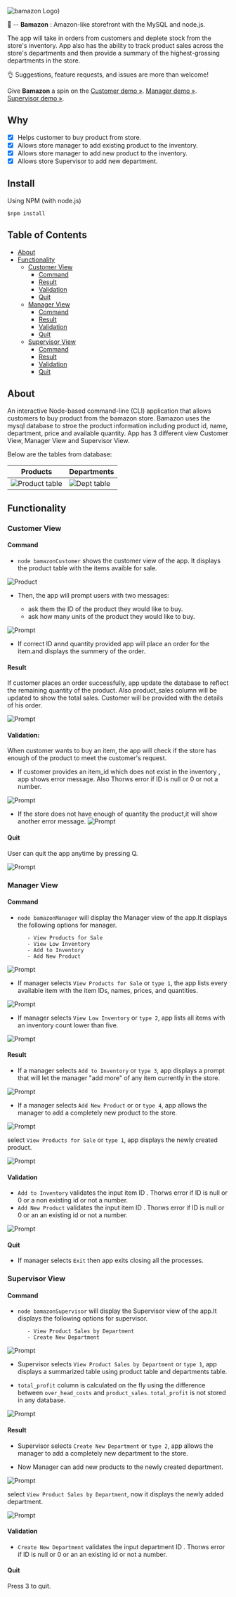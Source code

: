 ![bamazon Logo](https://github.com/Mallika1/bamazon/blob/master/Screenshots/bamazon.JPG))

:shopping_cart: -- **Bamazon** : Amazon-like storefront with the MySQL and node.js.

<Build Status Coverage Status First timers friendly>

The app will take in orders from customers and deplete stock from the store's inventory. App also has the ability to track product sales across the store's departments and then provide a summary of the highest-grossing departments in the store.

:ok_hand: Suggestions, feature requests, and issues are more than welcome!

Give **Bamazon** a spin on the 
[Customer demo »](https://drive.google.com/file/d/1Hh2IYZEOZbXwnyP4lMjFNzBGMIc74j1-/view?usp=sharing).
[Manager demo »](https://drive.google.com/file/d/1TQJsw83P0uu-Vp8DmeuO5a68_Nen-d0O/view?usp=sharing).
[Supervisor demo »](https://drive.google.com/file/d/1IM60_ezo0XtAiGCjaQLXJcft0wvMHJlB/view).

## Why

- [x] Helps customer to buy product from store.
- [x] Allows store manager to add existing product to the inventory.
- [x] Allows store manager to add new product to the inventory.
- [x] Allows store Supervisor to add new department.

## Install

Using NPM (with node.js)

 `$npm install`

## Table of Contents

* [About](#About)
* [Functionality](#Functionality)
   - [Customer View](#bamazonCustomer )
       - [Command](#Command)
       - [Result](#Result)
       - [Validation](#Validation)
       - [Quit](#Quit)
   - [Manager View](#bamazonManager)
       - [Command](#Command)
       - [Result](#Result)
       - [Validation](#Validation)
       - [Quit](#Quit) 
   - [Supervisor View](#bamazonSupervisor)
       - [Command](#Command)
       - [Result](#Result)
       - [Validation](#Validation)
       - [Quit](#Quit)


## About

An interactive Node-based command-line (CLI) application that allows customers to buy product from the bamazon store.
Bamazon uses the mysql database to stroe the product information including product id, name, department, price and available quantity. App has 3 different view Customer View, Manager View and Supervisor View.

Below are the tables from database: 

| Products | Departments | 
| --- | --- |
| ![Product table](https://github.com/Mallika1/bamazon/blob/master/Screenshots/productTable.jpg)| ![Dept table](https://github.com/Mallika1/bamazon/blob/master/Screenshots/departmentTable.JPG)|


## Functionality

### Customer View 

#### Command
* `node bamazonCustomer` shows the customer view of the app. It displays the product table with the items avaible for sale.

![Product](https://github.com/Mallika1/bamazon/blob/master/Screenshots/customerview/1.JPG)


* Then, the app will prompt users with two messages:

    - ask them the ID of the product they would like to buy.
    - ask how many units of the product they would like to buy.

![Prompt](https://github.com/Mallika1/bamazon/blob/master/Screenshots/customerview/2.JPG)

* If correct ID annd quantity provided app will place an order for the item.and displays the summery of the order.

#### Result
If customer places an order successfully, app update the database to reflect the remaining quantity of the product. Also product_sales column will be updated to show the total sales. Customer will be provided with the details of his order.

![Prompt](https://github.com/Mallika1/bamazon/blob/master/Screenshots/customerview/2_1.JPG)

#### Validation: 
When customer wants to buy an item, the app will check if the store has enough of the product to meet the customer's request.

* If customer provides an item_id which does not exist in the inventory , app shows error message. 
  Also Thorws error if ID is null or 0 or not a number.

![Prompt](https://github.com/Mallika1/bamazon/blob/master/Screenshots/customerview/3.JPG)

* If the store does not have enough of quantity the product,it will show another error message.
![Prompt](https://github.com/Mallika1/bamazon/blob/master/Screenshots/customerview/4.JPG)

#### Quit
User can quit the app anytime by pressing Q.

![Prompt](https://github.com/Mallika1/bamazon/blob/master/Screenshots/customerview/5.JPG)
   
### Manager View

#### Command
* `node bamazonManager` will display the Manager view of the app.It displays the following options for manager.
         
         - View Products for Sale
         - View Low Inventory
         - Add to Inventory
         - Add New Product
         
![Prompt](https://github.com/Mallika1/bamazon/blob/master/Screenshots/Manager/1.JPG) 

* If manager selects `View Products for Sale` or `type 1`, the app lists every available item with the item IDs, names, prices, and quantities.

![Prompt](https://github.com/Mallika1/bamazon/blob/master/Screenshots/Manager/2.JPG) 

* If manager selects `View Low Inventory` or `type 2`, app lists all items with an inventory count lower than five.

![Prompt](https://github.com/Mallika1/bamazon/blob/master/Screenshots/Manager/3.JPG) 

#### Result

* If a manager selects `Add to Inventory` or `type 3`, app displays a prompt that will let the manager "add more" of any item currently in the store.

![Prompt](https://github.com/Mallika1/bamazon/blob/master/Screenshots/Manager/4.JPG) 

* If a manager selects `Add New Product` or or `type 4`, app allows the manager to add a completely new product to the store.

![Prompt](https://github.com/Mallika1/bamazon/blob/master/Screenshots/Manager/5.JPG) 

select `View Products for Sale` or `type 1`, app displays the newly created product.

![Prompt](https://github.com/Mallika1/bamazon/blob/master/Screenshots/Manager/6.JPG) 

#### Validation
* `Add to Inventory` validates the input item ID . Thorws error if ID is null or 0 or a non existing id or not a number.
* `Add New Product` validates the input item ID . Thorws error if ID is null or 0 or an an existing id or not a number.

![Prompt](https://github.com/Mallika1/bamazon/blob/master/Screenshots/Manager/7.JPG) 

#### Quit

* If manager selects `Exit` then app exits closing all the processes.

### Supervisor View

#### Command
* `node bamazonSupervisor` will display the Supervisor view of the app.It displays the following options for supervisor.

         - View Product Sales by Department
         - Create New Department

![Prompt](https://github.com/Mallika1/bamazon/blob/master/Screenshots/supervisor/1.JPG) 

* Supervisor selects `View Product Sales by Department` or `type 1`, app displays a summarized table using product table and departments table. 

* `total_profit` column is calculated on the fly using the difference between `over_head_costs` and `product_sales`.     `total_profit` is not stored in any database.

![Prompt](https://github.com/Mallika1/bamazon/blob/master/Screenshots/supervisor/2.JPG) 

#### Result
* Supervisor selects `Create New Department` or `type 2`, app allows the manager to add a completely new department to the store.

* Now Manager can add new products to the newly created department.

![Prompt](https://github.com/Mallika1/bamazon/blob/master/Screenshots/supervisor/3.JPG) 

select `View Product Sales by Department`, now it displays the newly added department.

![Prompt](https://github.com/Mallika1/bamazon/blob/master/Screenshots/supervisor/4.JPG) 

#### Validation
 * `Create New Department` validates the input department ID . Thorws error if ID is null or 0 or an an existing id or not a number.

#### Quit
Press 3 to quit.
